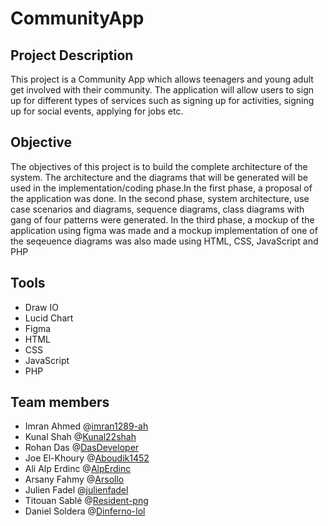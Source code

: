 # CommunityApp

## Project Description
This project is a Community App which allows teenagers and young adult get involved with their community. The application will allow users to sign up for different types of services such as signing up for activities, signing up for social events, applying for jobs etc.

## Objective
The objectives of this project is to build the complete architecture of the system. The architecture and the diagrams that will be generated will be used in the implementation/coding phase.In the first phase, a proposal of the application was done. In the second phase, system architecture, use case scenarios and diagrams, sequence diagrams, class diagrams with gang of four patterns were generated. In the third phase, a mockup of the application using figma was made and a mockup implementation of one of the seqeuence diagrams was also made using HTML, CSS, JavaScript and PHP

## Tools
- Draw IO
- Lucid Chart
- Figma
- HTML
- CSS
- JavaScript
- PHP

## Team members
- Imran Ahmed @[imran1289-ah](https://github.com/imran1289-ah) 
- Kunal Shah @[Kunal22shah](https://github.com/Kunal22shah) 
- Rohan Das @[DasDeveloper](https://github.com/DasDeveloper) 
- Joe El-Khoury @[Aboudik1452](https://github.com/Aboudik1452) 
- Ali Alp Erdinc @[AlpErdinc](https://github.com/AlpErdinc) 
- Arsany Fahmy @[Arsollo](https://github.com/Arsollo)  
- Julien Fadel @[julienfadel](https://github.com/julienfadel)  
- Titouan Sablé @[Resident-png](https://github.com/Resident-png) 
- Daniel Soldera @[Dinferno-lol](https://github.com/Dinferno-lol) 








